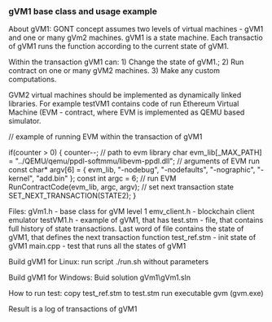 ### gVM1 base class and usage example


About gVM1:
  GONT concept assumes two levels of virtual machines - gVM1 and one or many gVm2 machines. gVM1 is a state machine. Each transactio of gVM1 runs the function according to the current state of gVM1.
  
Within the transaction gVM1 can:
    1) Change the state of gVM1.; 
    2) Run contract on one or many gVM2 machines.
    3) Make any custom computations.
    
  GVM2 virtual machines should be implemented as dynamically linked libraries. For example testVM1 contains code of run Ethereum Virtual Machine (EVM - contract, where EVM is implemented as QEMU based simulator.

  // example of running EVM within the transaction of gVM1
  
  if(counter > 0)
    {
      counter--;
      // path to evm library
	  char evm_lib[_MAX_PATH] = "../QEMU/qemu/ppdl-softmmu/libevm-ppdl.dll";
    // arguments of EVM run
	  const char* argv[6] = { evm_lib, "-nodebug", "-nodefaults", "-nographic", "-kernel", "add.bin" };
	  const int argc = 6;
    // run EVM
	  RunContractCode(evm_lib, argc, argv);
    // set next transaction state
      SET_NEXT_TRANSACTION(STATE2);
    }
  
  
  
Files:
  gVm1.h - base class for gVM level 1
  emv_client.h - blockchain client emulator
  testVM1.h - example of gVM1, that has 
  test.stm - file, that contains full history of state transactions. Last word of file contains the state of gVM1, that defines the next transaction function
  test_ref.stm - init state of gVM1
  main.cpp - test that runs all the states of gVM1 
  
Build gVM1 for Linux: 
  run script ./run.sh without parameters
 
Build gVM1 for Windows:
  Buid solution gVm1\gVm1.sln

How to run test:
  copy test_ref.stm to test.stm
  run executable gvm (gvm.exe)
  
Result is a log of transactions of gVM1



  
